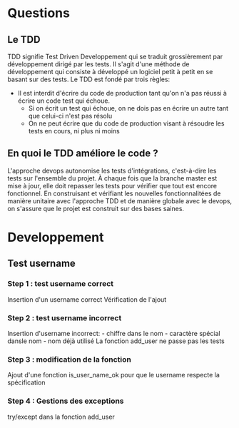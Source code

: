 # Questions

## Le TDD

TDD signifie Test Driven Developpement qui se traduit grossièrement par développement dirigé par les tests. Il s'agit d'une méthode de développement qui consiste à développé un logiciel petit à petit en se basant sur des tests.
Le TDD est fondé par trois règles:
- Il est interdit d'écrire du code de production tant qu'on n'a pas réussi à écrire un code test qui échoue.
	- Si on écrit un test qui échoue, on ne dois pas en écrire un autre tant que celui-ci n'est pas résolu
	- On ne peut écrire que du code de production visant à résoudre les tests en cours, ni plus ni moins
	
## En quoi le TDD améliore le code ?

L'approche devops autonomise les tests d'intégrations, c'est-à-dire les tests sur l'ensemble du projet. À chaque fois que la branche master est mise à jour, elle doit repasser les tests pour vérifier que tout est encore fonctionnel.
En construisant et vérifiant les nouvelles fonctionnalitées de manière unitaire avec l'approche TDD et de manière globale avec le devops, on s'assure que le projet est construit sur des bases saines.

# Developpement

## Test username

### Step 1 : test username correct

Insertion d'un username correct
Vérification de l'ajout

### Step 2 : test username incorrect

Insertion d'username incorrect:
	- chiffre dans le nom
	- caractère spécial dansle nom
	- nom déjà utilisé
La fonction add_user ne passe pas les tests

### Step 3 : modification de la fonction

Ajout d'une fonction is_user_name_ok pour que le username respecte la spécification

### Step 4 : Gestions des exceptions

try/except dans la fonction add_user


